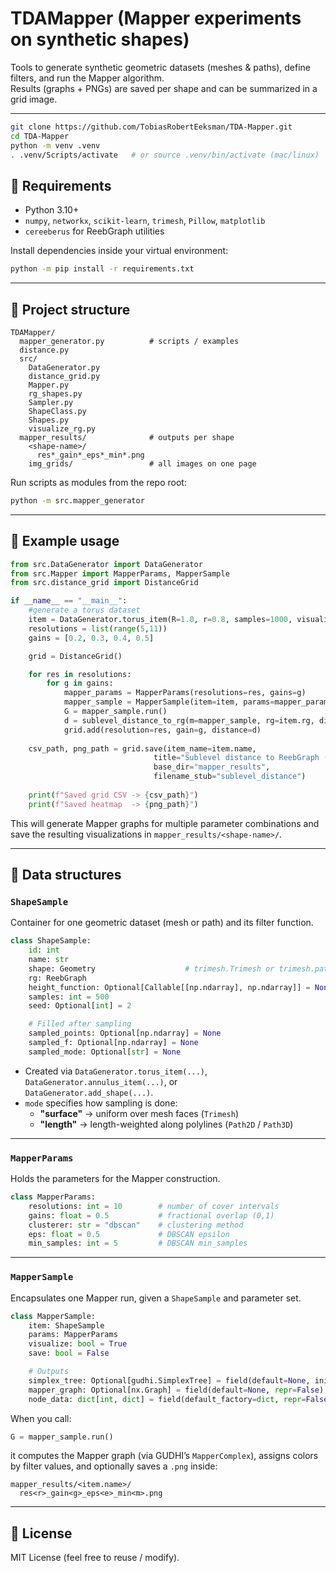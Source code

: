 # TDAMapper (Mapper experiments on synthetic shapes)

Tools to generate synthetic geometric datasets (meshes & paths), define filters, and run the Mapper algorithm.  
Results (graphs + PNGs) are saved per shape and can be summarized in a grid image.

---

```bash
git clone https://github.com/TobiasRobertEeksman/TDA-Mapper.git
cd TDA-Mapper
python -m venv .venv
. .venv/Scripts/activate   # or source .venv/bin/activate (mac/linux)
```

## 🧩 Requirements

- Python 3.10+
- `numpy`, `networkx`, `scikit-learn`, `trimesh`, `Pillow`, `matplotlib`
- `cereeberus` for ReebGraph utilities

Install dependencies inside your virtual environment:
```bash
python -m pip install -r requirements.txt
```

---

## 📁 Project structure

```
TDAMapper/
  mapper_generator.py          # scripts / examples
  distance.py
  src/
    DataGenerator.py
    distance_grid.py
    Mapper.py
    rg_shapes.py
    Sampler.py
    ShapeClass.py
    Shapes.py
    visualize_rg.py
  mapper_results/              # outputs per shape
    <shape-name>/
      res*_gain*_eps*_min*.png
    img_grids/                 # all images on one page
```

Run scripts as modules from the repo root:
```bash
python -m src.mapper_generator
```

---

## 🚀 Example usage

```python
from src.DataGenerator import DataGenerator
from src.Mapper import MapperParams, MapperSample
from src.distance_grid import DistanceGrid

if __name__ == "__main__":
    #generate a torus dataset
    item = DataGenerator.torus_item(R=1.0, r=0.8, samples=1000, visualize=True)    
    resolutions = list(range(5,11)) 
    gains = [0.2, 0.3, 0.4, 0.5]

    grid = DistanceGrid()

    for res in resolutions:
        for g in gains:
            mapper_params = MapperParams(resolutions=res, gains=g)
            mapper_sample = MapperSample(item=item, params=mapper_params, visualize=False, save = True)
            G = mapper_sample.run()
            d = sublevel_distance_to_rg(m=mapper_sample, rg=item.rg, dim = 1)
            grid.add(resolution=res, gain=g, distance=d)
    
    csv_path, png_path = grid.save(item_name=item.name,
                                title="Sublevel distance to ReebGraph (H1)",
                                base_dir="mapper_results",
                                filename_stub="sublevel_distance")
    
    print(f"Saved grid CSV -> {csv_path}")
    print(f"Saved heatmap  -> {png_path}")
```

This will generate Mapper graphs for multiple parameter combinations and save the resulting
visualizations in `mapper_results/<shape-name>/`.

---

## 🧱 Data structures

### `ShapeSample`
Container for one geometric dataset (mesh or path) and its filter function.

```python
class ShapeSample:
    id: int
    name: str
    shape: Geometry                    # trimesh.Trimesh or trimesh.path.Path2D/Path3D
    rg: ReebGraph
    height_function: Optional[Callable[[np.ndarray], np.ndarray]] = None
    samples: int = 500
    seed: Optional[int] = 2

    # Filled after sampling
    sampled_points: Optional[np.ndarray] = None
    sampled_f: Optional[np.ndarray] = None
    sampled_mode: Optional[str] = None
```

- Created via `DataGenerator.torus_item(...)`, `DataGenerator.annulus_item(...)`, or  
  `DataGenerator.add_shape(...)`.
- `mode` specifies how sampling is done:
  - **"surface"** → uniform over mesh faces (`Trimesh`)
  - **"length"** → length-weighted along polylines (`Path2D` / `Path3D`)

---

### `MapperParams`
Holds the parameters for the Mapper construction.

```python
class MapperParams:
    resolutions: int = 10        # number of cover intervals
    gains: float = 0.5           # fractional overlap (0,1)
    clusterer: str = "dbscan"    # clustering method
    eps: float = 0.5             # DBSCAN epsilon
    min_samples: int = 5         # DBSCAN min_samples
```

---

### `MapperSample`
Encapsulates one Mapper run, given a `ShapeSample` and parameter set.

```python
class MapperSample:
    item: ShapeSample
    params: MapperParams
    visualize: bool = True
    save: bool = False

    # Outputs
    simplex_tree: Optional[gudhi.SimplexTree] = field(default=None, init=False)
    mapper_graph: Optional[nx.Graph] = field(default=None, repr=False)
    node_data: dict[int, dict] = field(default_factory=dict, repr=False)
```

When you call:
```python
G = mapper_sample.run()
```
it computes the Mapper graph (via GUDHI’s `MapperComplex`), assigns colors by filter values,
and optionally saves a `.png` inside:

```
mapper_results/<item.name>/
  res<r>_gain<g>_eps<e>_min<m>.png
```

---

## 📜 License

MIT License (feel free to reuse / modify).
